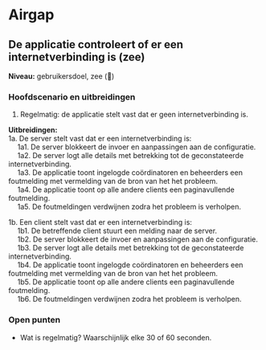# Airgap

## De applicatie controleert of er een internetverbinding is (zee)

__Niveau:__ gebruikersdoel, zee  (🌊)

### Hoofdscenario en uitbreidingen

1. Regelmatig: de applicatie stelt vast dat er geen internetverbinding is.

__Uitbreidingen:__  
1a. De server stelt vast dat er een internetverbinding is:  
&emsp; 1a1. De server blokkeert de invoer en aanpassingen aan de configuratie.  
&emsp; 1a2. De server logt alle details met betrekking tot de geconstateerde internetverbinding.  
&emsp; 1a3. De applicatie toont ingelogde coördinatoren en beheerders een foutmelding met vermelding van de bron van het het probleem.  
&emsp; 1a4. De applicatie toont op alle andere clients een paginavullende foutmelding.  
&emsp; 1a5. De foutmeldingen verdwijnen zodra het probleem is verholpen.  

1b. Een client stelt vast dat er een internetverbinding is:  
&emsp; 1b1. De betreffende client stuurt een melding naar de server.  
&emsp; 1b2. De server blokkeert de invoer en aanpassingen aan de configuratie.  
&emsp; 1b3. De server logt alle details met betrekking tot de geconstateerde internetverbinding.  
&emsp; 1b4. De applicatie toont ingelogde coördinatoren en beheerders een foutmelding met vermelding van de bron van het het probleem.  
&emsp; 1b5. De applicatie toont op alle andere clients een paginavullende foutmelding.  
&emsp; 1b6. De foutmeldingen verdwijnen zodra het probleem is verholpen.  

### Open punten

- Wat is regelmatig? Waarschijnlijk elke 30 of 60 seconden.
